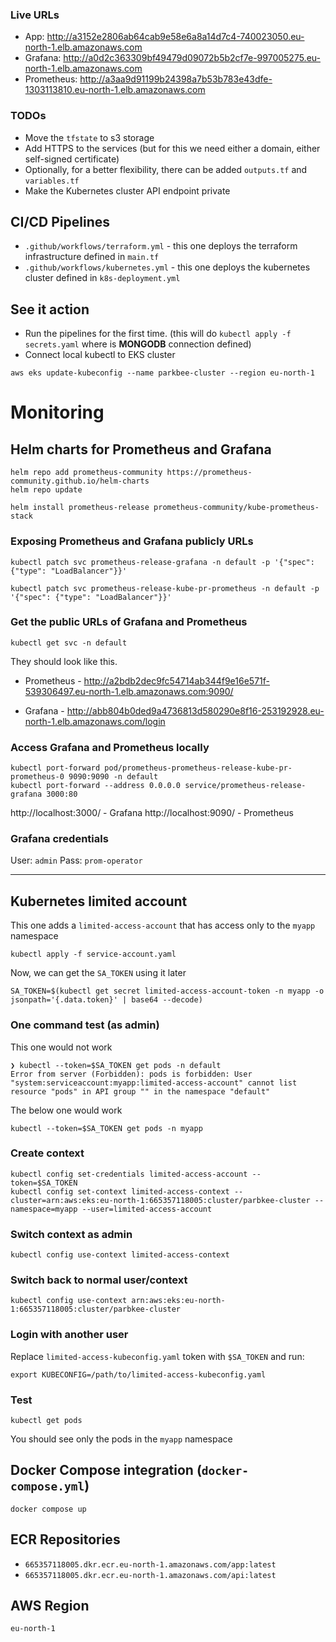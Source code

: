 ### Live URLs

* App: http://a3152e2806ab64cab9e58e6a8a14d7c4-740023050.eu-north-1.elb.amazonaws.com
* Grafana: http://a0d2c363309bf49479d09072b5b2cf7e-997005275.eu-north-1.elb.amazonaws.com
* Prometheus: http://a3aa9d91199b24398a7b53b783e43dfe-1303113810.eu-north-1.elb.amazonaws.com

### TODOs
* Move the `tfstate` to s3 storage
* Add HTTPS to the services (but for this we need either a domain, either self-signed certificate)
* Optionally, for a better flexibility, there can be added `outputs.tf` and `variables.tf`
* Make the Kubernetes cluster API endpoint private


## CI/CD Pipelines
* `.github/workflows/terraform.yml` - this one deploys the terraform infrastructure defined in `main.tf`
* `.github/workflows/kubernetes.yml` - this one deploys the kubernetes cluster defined in `k8s-deployment.yml` 

## See it action

* Run the pipelines for the first time. (this will do `kubectl apply -f secrets.yaml` where is **MONGODB** connection defined)
* Connect local kubectl to EKS cluster 
```
aws eks update-kubeconfig --name parkbee-cluster --region eu-north-1
```

# Monitoring

## Helm charts for Prometheus and Grafana

```
helm repo add prometheus-community https://prometheus-community.github.io/helm-charts
helm repo update

helm install prometheus-release prometheus-community/kube-prometheus-stack
```

### Exposing Prometheus and Grafana publicly URLs

```
kubectl patch svc prometheus-release-grafana -n default -p '{"spec": {"type": "LoadBalancer"}}'
```

```
kubectl patch svc prometheus-release-kube-pr-prometheus -n default -p '{"spec": {"type": "LoadBalancer"}}'
```

### Get the public URLs of Grafana and Prometheus

```
kubectl get svc -n default
```

They should look like this.

* Prometheus - http://a2bdb2dec9fc54714ab344f9e16e571f-539306497.eu-north-1.elb.amazonaws.com:9090/

* Grafana - http://abb804b0ded9a4736813d580290e8f16-253192928.eu-north-1.elb.amazonaws.com/login

### Access Grafana and Prometheus locally

```
kubectl port-forward pod/prometheus-prometheus-release-kube-pr-prometheus-0 9090:9090 -n default
kubectl port-forward --address 0.0.0.0 service/prometheus-release-grafana 3000:80
```

http://localhost:3000/ - Grafana
http://localhost:9090/ - Prometheus

### Grafana credentials
User: `admin`
Pass: `prom-operator`

---

## Kubernetes limited account

This one adds a `limited-access-account` that has access only to the `myapp` namespace
```
kubectl apply -f service-account.yaml
```

Now, we can get the `SA_TOKEN` using it later
```
SA_TOKEN=$(kubectl get secret limited-access-account-token -n myapp -o jsonpath='{.data.token}' | base64 --decode)
```

### One command test (as admin)

This one would not work
```
❯ kubectl --token=$SA_TOKEN get pods -n default
Error from server (Forbidden): pods is forbidden: User "system:serviceaccount:myapp:limited-access-account" cannot list resource "pods" in API group "" in the namespace "default"
```

The below one would work
```
kubectl --token=$SA_TOKEN get pods -n myapp
```

### Create context

```
kubectl config set-credentials limited-access-account --token=$SA_TOKEN
kubectl config set-context limited-access-context --cluster=arn:aws:eks:eu-north-1:665357118005:cluster/parbkee-cluster --namespace=myapp --user=limited-access-account
```

### Switch context as admin
```
kubectl config use-context limited-access-context
```

### Switch back to normal user/context
```
kubectl config use-context arn:aws:eks:eu-north-1:665357118005:cluster/parbkee-cluster
```


### Login with another user
Replace `limited-access-kubeconfig.yaml` token with `$SA_TOKEN` and run:
```
export KUBECONFIG=/path/to/limited-access-kubeconfig.yaml
```

### Test
```
kubectl get pods
```

You should see only the pods in the `myapp` namespace


## Docker Compose integration (`docker-compose.yml`)
```
docker compose up
```

## ECR Repositories

* `665357118005.dkr.ecr.eu-north-1.amazonaws.com/app:latest`
* `665357118005.dkr.ecr.eu-north-1.amazonaws.com/api:latest`

## AWS Region
`eu-north-1`
